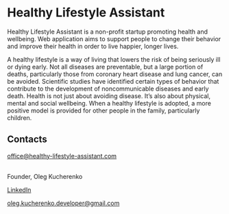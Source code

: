 # Healthy Lifestyle Assistant

Healthy Lifestyle Assistant is a non-profit startup promoting health and wellbeing. Web application aims to support people to change their behavior and improve their health in order to live happier, longer lives.

A healthy lifestyle is a way of living that lowers the risk of being seriously ill or dying early. Not all diseases are preventable, but a large portion of deaths, particularly those from coronary heart disease and lung cancer, can be avoided. Scientific studies have identified certain types of behavior that contribute to the development of noncommunicable diseases and early death. Health is not just about avoiding disease. It’s also about physical, mental and social wellbeing. When a healthy lifestyle is adopted, a more positive model is provided for other people in the family, particularly children.


## Contacts

office@healthy-lifestyle-assistant.com 
<br><br>

Founder, Oleg Kucherenko

[LinkedIn](https://www.linkedin.com/in/oleg-kucherenko-developer/)

oleg.kucherenko.developer@gmail.com
